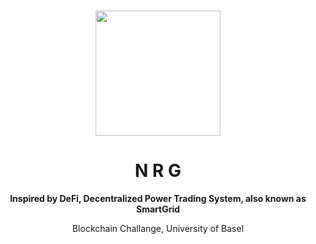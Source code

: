 <p align="center">
<br />
<img src="https://github.com/jyuwaaw/NRG/blob/main/resources/pics/NRGlogo.png?raw=true" width="200" alt=""/></a>
<br />


</p>
<h1 align="center">N R G</h1>
<p align="center">




</p>
<p align="center"><strong>Inspired by DeFi, Decentralized Power Trading System, also known as SmartGrid</strong></p>
</p>
<p align="center">Blockchain Challange, University of Basel</p>
<br />

